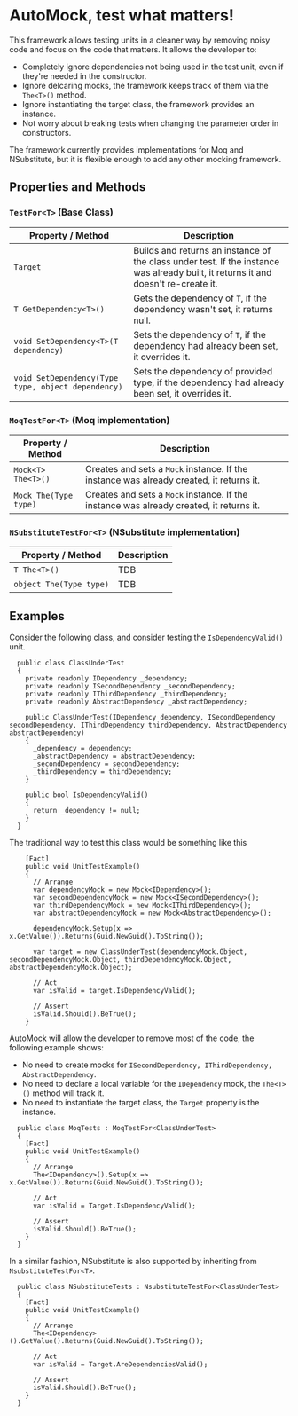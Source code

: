 # AutoMock, test what matters!
This framework allows testing units in a cleaner way by removing noisy code and focus on the code that matters. It allows the developer to:
* Completely ignore dependencies not being used in the test unit, even if they're needed in the constructor.
* Ignore delcaring mocks, the framework keeps track of them via the `The<T>()` method.
* Ignore instantiating the target class, the framework provides an instance.
* Not worry about breaking tests when changing the parameter order in constructors.

The framework currently provides implementations for Moq and NSubstitute, but it is flexible enough to add any other mocking framework.

## Properties and Methods
### `TestFor<T>` (Base Class)
| Property / Method        | Description           |
| ------------- |-------------|
| `Target`      | Builds and returns an instance of the class under test. If the instance was already built, it returns it and doesn't re-create it. |
| `T GetDependency<T>()` | Gets the dependency of `T`, if the dependency wasn't set, it returns null.|
| `void SetDependency<T>(T dependency)` | Sets the dependency of `T`, if the dependency had already been set, it overrides it.      |
| `void SetDependency(Type type, object dependency)` | Sets the dependency of provided type, if the dependency had already been set, it overrides it.      |

### `MoqTestFor<T>` (Moq implementation)
| Property / Method        | Description           |
| ------------- |-------------|
| `Mock<T> The<T>()` | Creates and sets a `Mock` instance. If the instance was already created, it returns it.|
| `Mock The(Type type)` | Creates and sets a `Mock` instance. If the instance was already created, it returns it.      |

### `NSubstituteTestFor<T>` (NSubstitute implementation)
| Property / Method        | Description           |
| ------------- |-------------|
| `T The<T>()` | TDB      |
| `object The(Type type)` | TDB      |

## Examples
Consider the following class, and consider testing the `IsDependencyValid()` unit.
```
  public class ClassUnderTest
  {
    private readonly IDependency _dependency;
    private readonly ISecondDependency _secondDependency;
    private readonly IThirdDependency _thirdDependency;
    private readonly AbstractDependency _abstractDependency;

    public ClassUnderTest(IDependency dependency, ISecondDependency secondDependency, IThirdDependency thirdDependency, AbstractDependency abstractDependency)
    {
      _dependency = dependency;
      _abstractDependency = abstractDependency;
      _secondDependency = secondDependency;
      _thirdDependency = thirdDependency;
    }
    
    public bool IsDependencyValid()
    {
      return _dependency != null;
    }
  }
```

The traditional way to test this class would be something like this
```
    [Fact]
    public void UnitTestExample()
    {
      // Arrange
      var dependencyMock = new Mock<IDependency>();
      var secondDependencyMock = new Mock<ISecondDependency>();
      var thirdDependencyMock = new Mock<IThirdDependency>();
      var abstractDependencyMock = new Mock<AbstractDependency>();

      dependencyMock.Setup(x => x.GetValue()).Returns(Guid.NewGuid().ToString());
	  
      var target = new ClassUnderTest(dependencyMock.Object, secondDependencyMock.Object, thirdDependencyMock.Object, abstractDependencyMock.Object);

      // Act
      var isValid = target.IsDependencyValid();

      // Assert
      isValid.Should().BeTrue();
    }
```

AutoMock will allow the developer to remove most of the code, the following example shows:
* No need to create mocks for `ISecondDependency, IThirdDependency, AbstractDependency`.
* No need to declare a local variable for the `IDependency` mock, the `The<T>()` method will track it.
* No need to instantiate the target class, the `Target` property is the instance.

```
  public class MoqTests : MoqTestFor<ClassUnderTest>
  {
    [Fact]
    public void UnitTestExample()
    {
      // Arrange
      The<IDependency>().Setup(x => x.GetValue()).Returns(Guid.NewGuid().ToString());

      // Act
      var isValid = Target.IsDependencyValid();

      // Assert
      isValid.Should().BeTrue();
    }
  }
```

In a similar fashion, NSubstitute is also supported by inheriting from `NsubstituteTestFor<T>`.
```
  public class NSubstituteTests : NsubstituteTestFor<ClassUnderTest>
  {
    [Fact]
    public void UnitTestExample()
    {
      // Arrange
      The<IDependency>().GetValue().Returns(Guid.NewGuid().ToString());

      // Act
      var isValid = Target.AreDependenciesValid();

      // Assert
      isValid.Should().BeTrue();
    }
  }
```
